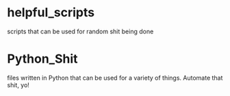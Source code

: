 # helpful_scripts
scripts that can be used for random shit being done

# Python_Shit
files written in Python that can be used for a variety of things. Automate that shit, yo!
